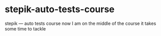 # stepik-auto-tests-course
stepik — auto tests course
now I am on the middle of the course
it takes some time to tackle 
